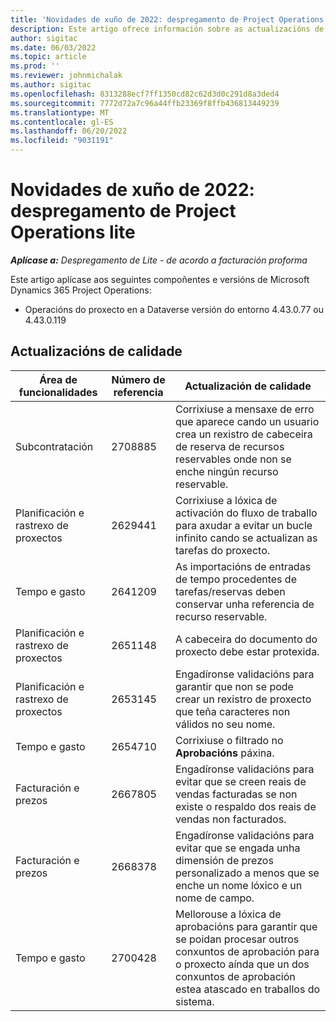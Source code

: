 ```yaml
---
title: 'Novidades de xuño de 2022: despregamento de Project Operations lite'
description: Este artigo ofrece información sobre as actualizacións de calidade que están dispoñibles na versión de xuño de 2022 de Microsoft Dynamics 365 Project Operations despregamento lite.
author: sigitac
ms.date: 06/03/2022
ms.topic: article
ms.prod: ''
ms.reviewer: johnmichalak
ms.author: sigitac
ms.openlocfilehash: 8313288ecf7ff1350cd82c62d3d0c291d8a3ded4
ms.sourcegitcommit: 7772d72a7c96a44ffb23369f8ffb436813449239
ms.translationtype: MT
ms.contentlocale: gl-ES
ms.lasthandoff: 06/20/2022
ms.locfileid: "9031191"
---
```

# <a name="whats-new-june-2022---project-operations-lite-deployment"></a>Novidades de xuño de 2022: despregamento de Project Operations lite

_**Aplícase a:** Despregamento de Lite - de acordo a facturación proforma_

Este artigo aplícase aos seguintes compoñentes e versións de Microsoft Dynamics 365 Project Operations:

- Operacións do proxecto en a Dataverse versión do entorno 4.43.0.77 ou 4.43.0.119

## <a name="quality-updates"></a>Actualizacións de calidade

| Área de funcionalidades | Número de referencia | Actualización de calidade |
| --- | --- | --- |
| Subcontratación | 2708885 | Corrixiuse a mensaxe de erro que aparece cando un usuario crea un rexistro de cabeceira de reserva de recursos reservables onde non se enche ningún recurso reservable. |
| Planificación e rastrexo de proxectos | 2629441 | Corrixiuse a lóxica de activación do fluxo de traballo para axudar a evitar un bucle infinito cando se actualizan as tarefas do proxecto. |
| Tempo e gasto | 2641209 | As importacións de entradas de tempo procedentes de tarefas/reservas deben conservar unha referencia de recurso reservable. |
| Planificación e rastrexo de proxectos | 2651148 | A cabeceira do documento do proxecto debe estar protexida.|
| Planificación e rastrexo de proxectos | 2653145 | Engadíronse validacións para garantir que non se pode crear un rexistro de proxecto que teña caracteres non válidos no seu nome. |
| Tempo e gasto | 2654710 | Corrixiuse o filtrado no **Aprobacións** páxina. |
| Facturación e prezos | 2667805 | Engadíronse validacións para evitar que se creen reais de vendas facturadas se non existe o respaldo dos reais de vendas non facturados. |
| Facturación e prezos | 2668378 | Engadíronse validacións para evitar que se engada unha dimensión de prezos personalizado a menos que se enche un nome lóxico e un nome de campo. |
| Tempo e gasto | 2700428 | Mellorouse a lóxica de aprobacións para garantir que se poidan procesar outros conxuntos de aprobación para o proxecto aínda que un dos conxuntos de aprobación estea atascado en traballos do sistema. |
